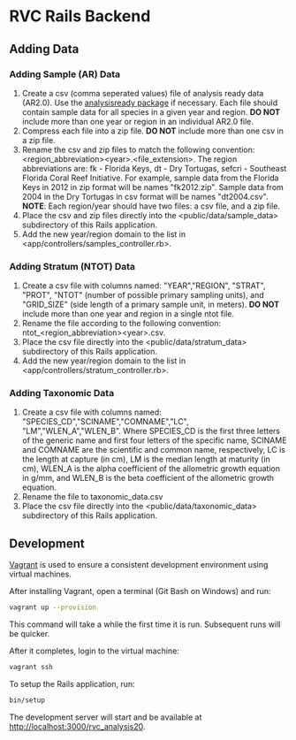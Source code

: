 # RVC Rails Backend

## Adding Data

### Adding Sample (AR) Data

1. Create a csv (comma seperated values) file of analysis ready data (AR2.0). Use the [analysisready package](https://github.com/harryganz/analysisready) if necessary. Each file should contain sample data for all species in a given year and region. **DO NOT** include more than one year or region in an individual AR2.0 file.
1. Compress each file into a zip file. **DO NOT** include more than one csv in a zip file.
1. Rename the csv and zip files to match the following convention: &lt;region\_abbreviation&gt;&lt;year&gt;.&lt;file\_extension&gt;. The region abbreviations are: fk - Florida Keys, dt - Dry Tortugas, sefcri - Southeast Florida Coral Reef Initiative. For example, sample data from the Florida Keys in 2012 in zip format will be names "fk2012.zip". Sample data from 2004 in the Dry Tortugas in csv format will be names "dt2004.csv". **NOTE**: Each region/year should have two files: a csv file, and a zip file.
1. Place the csv and zip files directly into the <public/data/sample_data> subdirectory of this Rails application.
1. Add the new year/region domain to the list in <app/controllers/samples_controller.rb>.

### Adding Stratum (NTOT) Data

1. Create a csv file with columns named: "YEAR","REGION", "STRAT", "PROT", "NTOT" (number of possible primary sampling units), and "GRID\_SIZE" (side length of a primary sample unit, in meters). **DO NOT** include more than one year and region in a single ntot file.
1. Rename the file according to the following convention: ntot\_&lt;region\_abbreviation&gt;&lt;year&gt;.csv.
1. Place the csv file directly into the <public/data/stratum_data> subdirectory of this Rails application.
1. Add the new year/region domain to the list in <app/controllers/stratum_controller.rb>.

### Adding Taxonomic Data

1. Create a csv file with columns named: "SPECIES\_CD","SCINAME","COMNAME","LC", "LM","WLEN\_A","WLEN\_B". Where SPECIES\_CD is the first three letters of the generic name and first four letters of the specific name, SCINAME and COMNAME are the scientific and common name, respectively, LC is the length at capture (in cm), LM is the median length at maturity (in cm), WLEN\_A is the alpha coefficient of the allometric growth equation in g/mm, and WLEN\_B is the beta coefficient of the allometric growth equation.
1. Rename the file to taxonomic\_data.csv
1. Place the csv file directly into the <public/data/taxonomic_data> subdirectory of this Rails application.

## Development

[Vagrant](https://developer.hashicorp.com/vagrant) is used to ensure a consistent development environment using virtual machines.

After installing Vagrant, open a terminal (Git Bash on Windows) and run:

```bash
vagrant up --provision
```

This command will take a while the first time it is run. Subsequent runs will be quicker.

After it completes, login to the virtual machine:

```bash
vagrant ssh
```

To setup the Rails application, run:

```bash
bin/setup
```

The development server will start and be available at <http://localhost:3000/rvc_analysis20>.
